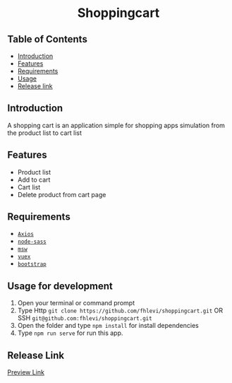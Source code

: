 <h1 align='center'>Shoppingcart</h1>

## Table of Contents

- [Introduction](#introduction)
- [Features](#features)
- [Requirements](#requirements)
- [Usage](#usage-for-development)
- [Release link](#release-link)

## Introduction
A shopping cart is an application simple for shopping apps simulation  from the product list to cart list

## Features
* Product list
* Add to cart
* Cart list
* Delete product from cart page

## Requirements
* [`Axios`](https://github.com/axios/axios)
* [`node-sass`](https://github.com/sass/node-sass)
* [`msw`](https://mswjs.io/docs/)
* [`vuex`](https://vuex.vuejs.org/)
* [`bootstrap`](https://getbootstrap.com/docs/5.2/getting-started/download/)

## Usage for development
1. Open your terminal or command prompt
2. Type Http `git clone https://github.com/fhlevi/shoppingcart.git` OR SSH `git@github.com:fhlevi/shoppingcart.git`
3. Open the folder and type `npm install` for install dependencies
6. Type `npm run serve` for run this app.
  
## Release Link
<a href="[https://simplecarts.netlify.app](https://simplecarts.netlify.app)" target="_blank">Preview Link</a>
